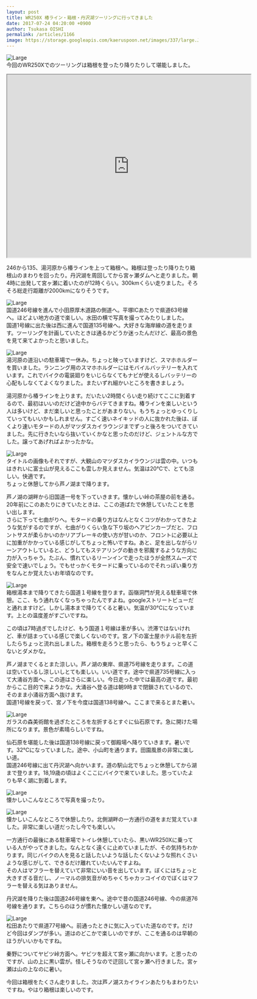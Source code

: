 ```yaml
---
layout: post
title: WR250X 椿ライン・箱根・丹沢湖ツーリングに行ってきました
date: 2017-07-24 04:20:00 +0900
author: Tsukasa OISHI
permalink: /articles/1166
image: https://storage.googleapis.com/kaeruspoon.net/images/337/large.JPG?1500831516
---
```



![Large](https://storage.googleapis.com/kaeruspoon.net/images/337/large.JPG?1500831516)  
今回のWR250Xでのツーリングは箱根を登ったり降りたりして堪能しました。  

<iframe src="https://www.google.com/maps/d/embed?mid=1cJsljsEa3O_qNAczmWeL3jn8N_Y" width="640" height="480"></iframe>  

246から135、湯河原から椿ラインを上って箱根へ。箱根は登ったり降りたり箱根山のまわりを回ったり。丹沢湖を周回してから宮ヶ瀬ダムへと走りました。朝4時に出発して宮ヶ瀬に着いたのが12時くらい。300kmくらい走りました。そろそろ総走行距離が2000kmになりそうです。  

![Large](https://storage.googleapis.com/kaeruspoon.net/images/338/large.jpeg?1500833068)  
国道246号線を進んで小田原厚木道路の側道へ。平塚ICあたりで県道63号線へ。ほどよい地方の道で楽しい。水田の横で写真を撮ってみたりしました。  
国道1号線に出た後は西に進んで国道135号線へ。大好きな海岸線の道を走ります。ツーリングを計画していたときは通るかどうか迷ったんだけど、最高の景色を見て来てよかったと思いました。  

![Large](https://storage.googleapis.com/kaeruspoon.net/images/339/large.jpeg?1500833370)  
湯河原の道沿いの駐車場で一休み。ちょっと映っていますけど、スマホホルダーを買いました。ランニング用のスマホホルダーにはモバイルバッテリーを入れています。これでバイクの電装廻りをいじらなくてもナビが使えるしバッテリーの心配もしなくてよくなりました。またいずれ細かいところを書きましょう。  

湯河原から椿ラインを上ります。だいたい2時間くらい走り続けてここに到着するので、最初はいいのだけど途中からバテてきますね。椿ラインを楽しいという人は多いけど、まだ楽しいと思ったことがあまりない。もうちょっとゆっくりしていってもいいかもしれません。すごく速いネイキッドの人に抜かれた後は、ぼくより速いモタードの人がマツダスカイラウンジまでずっと後ろをついてきていました。先に行きたいなら抜いていくかなと思ったのだけど、ジェントルな方でした。譲ってあげればよかったかな。  

![Large](https://storage.googleapis.com/kaeruspoon.net/images/340/large.jpeg?1500833829)  
タイトルの画像もそれですが、大観山のマツダスカイラウンジは雲の中。いつもはきれいに富士山が見えるここも雲しか見えません。気温は20℃で、とても涼しい。快適です。  
ちょっと休憩してから芦ノ湖まで降ります。  

芦ノ湖の湖畔から旧国道一号を下っていきます。懐かしい峠の茶屋の前を通る。20年前にこのあたりにきていたときは、ここの道ばたで休憩していたことを思い出します。  
さらに下って七曲がりへ。モタードの乗り方はなんとなくコツがわかってきたような気がするのですが、七曲がりくらい急な下り坂のヘアピンカーブだと、フロントサスが柔らかいのかリアブレーキの使い方が甘いのか、フロントに必要以上に加重がかかっている感じがしてちょっと怖いですね。あと、足を出しながらリーンアウトしていると、どうしてもステアリングの動きを邪魔するような方向に力が入っちゃう。たぶん、慣れているリーンインで走ったほうが全然スムーズで安全で速いでしょう。でもせっかくモタードに乗っているのでそれっぽい乗り方をなんとか覚えたいお年頃なのです。  

![Large](https://storage.googleapis.com/kaeruspoon.net/images/341/large.jpeg?1500834377)  
箱根湯本まで降りてきたら国道１号線を登ります。函嶺洞門が見える駐車場で休憩。ここ、もう通れなくなっちゃったんですよね。googleストリートビューだと通れますけど。しかし湯本まで降りてくると暑い。気温が30℃になっています。上との温度差がすごいですね。  

この頃は7時過ぎでしたけど、もう国道１号線は車が多い。渋滞ではないけれど、車が詰まっている感じで楽しくないのです。宮ノ下の富士屋ホテル前を左折したらちょっと流れ出しました。箱根を走ろうと思ったら、もうちょっと早くこないとダメかな。  

芦ノ湖までくるとまた涼しい。芦ノ湖の東岸、県道75号線を走ります。この道は空いているし涼しいしとても楽しい。いい道です。途中で県道735号線に入って大涌谷方面へ。この道はさらに楽しい。今日走った中では最高の道です。最初からここ目的で来ようかな。大涌谷へ登る道は朝9時まで閉鎖されているので、そのまま小涌谷方面へ抜けます。  
国道1号線を戻って、宮ノ下を今度は国道138号線へ。ここまで来るとまた暑い。  

![Large](https://storage.googleapis.com/kaeruspoon.net/images/342/large.jpeg?1500835655)  
ガラスの森美術館を過ぎたところを左折するとすぐに仙石原です。急に開けた場所になります。景色が素晴らしいですね。  

仙石原を堪能した後は国道138号線に戻って御殿場へ降りていきます。暑いです。32℃になっていました。途中、小山町を通ります。田園風景の非常に楽しい道。  
国道246号線に出て丹沢湖へ向かいます。道の駅山北でちょっと休憩してから湖まで登ります。18,19歳の頃はよくここにバイクで来ていました。思っていたよりも早く湖に到着します。  

![Large](https://storage.googleapis.com/kaeruspoon.net/images/343/large.jpeg?1500835974)  
懐かしいこんなところで写真を撮ったり。  

![Large](https://storage.googleapis.com/kaeruspoon.net/images/344/large.jpeg?1500836131)  
懐かしいこんなところで休憩したり。北側湖畔の一方通行の道をまだ覚えていました。非常に楽しい道だったし今でも楽しい。  

一方通行の最後にある駐車場でトイレ休憩していたら、黒いWR250Xに乗っている人がやってきました。なんとなく遠くに止めていましたが、その気持ちわかります。同じバイクの人を見ると話したいような話したくないような照れくさいような感じがして、できるだけ離れていたいんですよね。  
その人はマフラーを替えていて非常にいい音を出しています。ぼくにはちょっと大きすぎる音だし、ノーマルの排気音がめちゃくちゃカッコイイのでぼくはマフラーを替える気はありません。  

丹沢湖を降りた後は国道246号線を東へ。途中で昔の国道246号線、今の県道76号線を通ります。こちらのほうが慣れた懐かしい道なのです。  

![Large](https://storage.googleapis.com/kaeruspoon.net/images/345/large.jpeg?1500836784)  
松田あたりで県道77号線へ。前通ったときに気に入っていた道なのです。だけど今回はダンプが多い。道はのどこかで楽しいのですが、ここを通るのは早朝のほうがいいかもですね。  

秦野についてヤビツ峠方面へ。ヤビツを超えて宮ヶ瀬に向かいます。と思ったのですが、山の上に黒い雲が。怪しそうなので迂回して宮ヶ瀬へ行きました。宮ヶ瀬は山の上なのに暑い。  

今回は箱根をたくさん走りました。次は芦ノ湖スカイラインあたりもまわりたいですね。やはり箱根は楽しいのです。  

